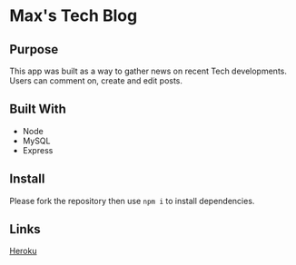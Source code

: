 # Max's Tech Blog

## Purpose
This app was built as a way to gather news on recent Tech developments. Users can comment on, create and edit posts.

## Built With
* Node
* MySQL
* Express

## Install
Please fork the repository then use `npm i` to install dependencies.

## Links
[Heroku](http://lit-refuge-35557.herokuapp.com/)
